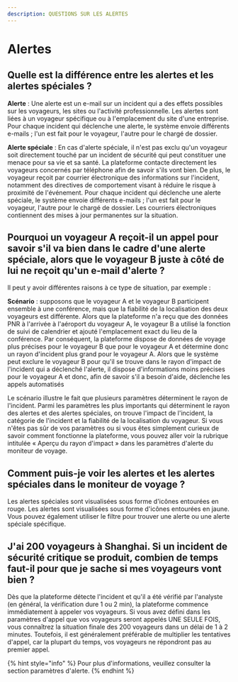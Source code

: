 ```yaml
---
description: QUESTIONS SUR LES ALERTES
---
```


# Alertes

## Quelle est la différence entre les alertes et les alertes spéciales ?

**Alerte** : Une alerte est un e-mail sur un incident qui a des effets possibles sur les voyageurs, les sites ou l'activité professionnelle. Les alertes sont liées à un voyageur spécifique ou à l'emplacement du site d'une entreprise. Pour chaque incident qui déclenche une alerte, le système envoie différents e-mails ; l'un est fait pour le voyageur, l'autre pour le chargé de dossier.

**Alerte spéciale** : En cas d'alerte spéciale, il n'est pas exclu qu'un voyageur soit directement touché par un incident de sécurité qui peut constituer une menace pour sa vie et sa santé. La plateforme contacte directement les voyageurs concernés par téléphone afin de savoir s'ils vont bien. De plus, le voyageur reçoit par courrier électronique des informations sur l'incident, notamment des directives de comportement visant à réduire le risque à proximité de l'événement. Pour chaque incident qui déclenche une alerte spéciale, le système envoie différents e-mails ; l'un est fait pour le voyageur, l'autre pour le chargé de dossier. Les courriers électroniques contiennent des mises à jour permanentes sur la situation.

## Pourquoi un voyageur A reçoit-il un appel pour savoir s'il va bien dans le cadre d'une alerte spéciale, alors que le voyageur B juste à côté de lui ne reçoit qu'un e-mail d'alerte ?

Il peut y avoir différentes raisons à ce type de situation, par exemple :

**Scénario** : supposons que le voyageur A et le voyageur B participent ensemble à une conférence, mais que la fiabilité de la localisation des deux voyageurs est différente. Alors que la plateforme n'a reçu que des données PNR à l'arrivée à l'aéroport du voyageur A, le voyageur B a utilisé la fonction de suivi de calendrier et ajouté l'emplacement exact du lieu de la conférence. Par conséquent, la plateforme dispose de données de voyage plus précises pour le voyageur B que pour le voyageur A et détermine donc un rayon d'incident plus grand pour le voyageur A. Alors que le système peut exclure le voyageur B pour qu'il se trouve dans le rayon d'impact de l'incident qui a déclenché l'alerte, il dispose d'informations moins précises pour le voyageur A et donc, afin de savoir s'il a besoin d'aide, déclenche les appels automatisés

Le scénario illustre le fait que plusieurs paramètres déterminent le rayon de l'incident. Parmi les paramètres les plus importants qui déterminent le rayon des alertes et des alertes spéciales, on trouve l'impact de l'incident, la catégorie de l'incident et la fiabilité de la localisation du voyageur. Si vous n'êtes pas sûr de vos paramètres ou si vous êtes simplement curieux de savoir comment fonctionne la plateforme, vous pouvez aller voir la rubrique intitulée « Aperçu du rayon d'impact » dans les paramètres d'alerte du moniteur de voyage.

## Comment puis-je voir les alertes et les alertes spéciales dans le moniteur de voyage ?

Les alertes spéciales sont visualisées sous forme d'icônes entourées en rouge. Les alertes sont visualisées sous forme d'icônes entourées en jaune. Vous pouvez également utiliser le filtre pour trouver une alerte ou une alerte spéciale spécifique.

## J'ai 200 voyageurs à Shanghai. Si un incident de sécurité critique se produit, combien de temps faut-il pour que je sache si mes voyageurs vont bien ?

Dès que la plateforme détecte l'incident et qu'il a été vérifié par l'analyste \(en général, la vérification dure 1 ou 2 min\), la plateforme commence immédiatement à appeler vos voyageurs. Si vous avez défini dans les paramètres d'appel que vos voyageurs seront appelés UNE SEULE FOIS, vous connaîtrez la situation finale des 200 voyageurs dans un délai de 1 à 2 minutes. Toutefois, il est généralement préférable de multiplier les tentatives d'appel, car la plupart du temps, vos voyageurs ne répondront pas au premier appel.

{% hint style="info" %}
Pour plus d'informations, veuillez consulter la section paramètres d'alerte.
{% endhint %}

